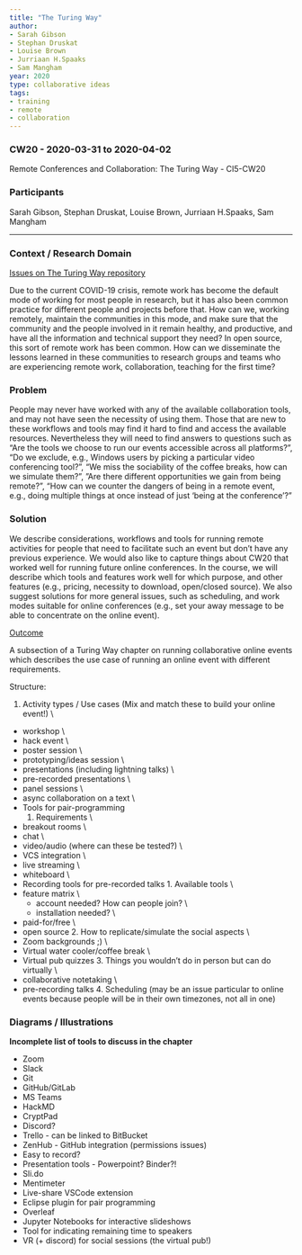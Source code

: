 ```yaml
---
title: "The Turing Way"
author:
- Sarah Gibson
- Stephan Druskat
- Louise Brown
- Jurriaan H.Spaaks
- Sam Mangham
year: 2020
type: collaborative ideas
tags:
- training
- remote
- collaboration
---
```

### CW20 - 2020-03-31 to 2020-04-02

Remote Conferences and Collaboration: The Turing Way - CI5-CW20


### **Participants**

Sarah Gibson, Stephan Druskat, Louise Brown, Jurriaan H.Spaaks, Sam Mangham



---



### **Context / Research Domain**

[Issues on The Turing Way repository](https://github.com/alan-turing-institute/the-turing-way/issues?q=is%3Aissue+is%3Aopen+remote)

Due to the current COVID-19 crisis, remote work has become the default mode of working for most people in research, but it has also been common practice for different people and projects before that. How can we, working remotely, maintain the communities in this mode, and make sure that the community and the people involved in it remain healthy, and productive, and have all the information and technical support they need? In open source, this sort of remote work has been common. How can we disseminate the lessons learned in these communities to research groups and teams who are experiencing remote work, collaboration, teaching for the first time?


### **Problem**

People may never have worked with any of the available collaboration tools, and may not have seen the necessity of using them. Those that are new to these workflows and tools may find it hard to find and access the available resources. Nevertheless they will need to find answers to questions such as “Are the tools we choose to run our events accessible across all platforms?”, “Do we exclude, e.g., Windows users by picking a particular video conferencing tool?”, “We miss the sociability of the coffee breaks, how can we simulate them?”, ”Are there different opportunities we gain from being remote?”, “How can we counter the dangers of being in a remote event, e.g., doing multiple things at once instead of just ‘being at the conference’?”


### **Solution**

We describe considerations, workflows and tools for running remote activities for people that need to facilitate such an event but don’t have any previous experience. We would also like to capture things about CW20 that worked well for running future online conferences. In the course, we will describe which tools and features work well for which purpose, and other features (e.g., pricing, necessity to download, open/closed source). We also suggest solutions for more general issues, such as scheduling, and work modes suitable for online conferences (e.g., set your away message to be able to concentrate on the online event).

<span style="text-decoration:underline;">Outcome</span>

A subsection of a Turing Way chapter on running collaborative online events which describes the use case of running an online event with different requirements.

Structure:



1. Activity types / Use cases (Mix and match these to build your online event!) \
- workshop \
- hack event \
- poster session \
- prototyping/ideas session \
- presentations (including lightning talks) \
- pre-recorded presentations \
- panel sessions \
- async collaboration on a text \
- Tools for pair-programming
    1. Requirements \
- breakout rooms \
- chat \
- video/audio (where can these be tested?) \
- VCS integration \
- live streaming \
- whiteboard \
- Recording tools for pre-recorded talks
        1. Available tools \
- feature matrix \
	- account needed? How can people join? \
	- installation needed? \
- paid-for/free \
- open source
    2. How to replicate/simulate the social aspects \
- Zoom backgrounds ;) \
- Virtual water cooler/coffee break \
- Virtual pub quizzes
    3. Things you wouldn’t do in person but can do virtually \
- collaborative notetaking \
- pre-recording talks
    4. Scheduling (may be an issue particular to online events because people will be in their own timezones, not all in one)


### **Diagrams / Illustrations**

**Incomplete list of tools to discuss in the chapter**



*   Zoom
*   Slack
*   Git
*   GitHub/GitLab
*   MS Teams
*   HackMD
*   CryptPad
*   Discord?
*   Trello - can be linked to BitBucket
*   ZenHub - GitHub integration (permissions issues)
*   Easy to record?
*   Presentation tools - Powerpoint? Binder?!
*   Sli.do
*   Mentimeter
*   Live-share VSCode extension
*   Eclipse plugin for pair programming
*   Overleaf
*   Jupyter Notebooks for interactive slideshows
*   Tool for indicating remaining time to speakers
*   VR (+ discord) for social sessions (the virtual pub!)


